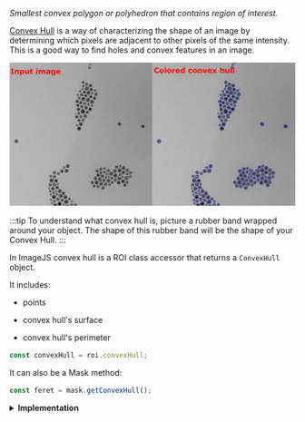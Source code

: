 _Smallest convex polygon or polyhedron that contains region of interest._

[Convex Hull](https://en.wikipedia.org/wiki/Convex_hull 'wikipedia link on convex hull') is a way of characterizing the shape of an image by determining which pixels are adjacent to other pixels of the same intensity. This is a good way to find holes and convex features in an image.

![Image input](./img/inputOutputHull.png)

:::tip
To understand what convex hull is, picture a rubber band wrapped around your object. The shape of this rubber band will be the shape of your Convex Hull.
:::

In ImageJS convex hull is a ROI class accessor that returns a `ConvexHull` object.

It includes:

- points

- convex hull's surface

- convex hull's perimeter

```ts
const convexHull = roi.convexHull;
```

It can also be a Mask method:

```ts
const feret = mask.getConvexHull();
```

<details><summary><b>Implementation</b></summary>

Here's how convex hull algorithm is implemented in ImageJS:

_Calculate border points_: ImageJS uses an algorithm to identify points that constitute regions' borders.

_Sorting points lexicographically_: After finding border points, they get sorted in ascending order.

_Build the lower hull_: Traverse the sorted list of points to build the lower hull of the convex hull. Use a stack to keep track of the points in the lower hull. For each point, check whether it forms a left or right turn with the previous two points in the stack. If it forms a right turn, pop the last point from the stack until a left turn is formed. Then push the current point onto the stack.

_Build the upper hull_: Traverse the sorted list of points in reverse order to build the upper hull of the convex hull. Use the same stack as before. Again, ensure that the points in the stack form a convex hull.

_Combine the lower and upper hulls_: The combined result of the lower and upper hulls is the convex hull of the entire set of points.

</details>
